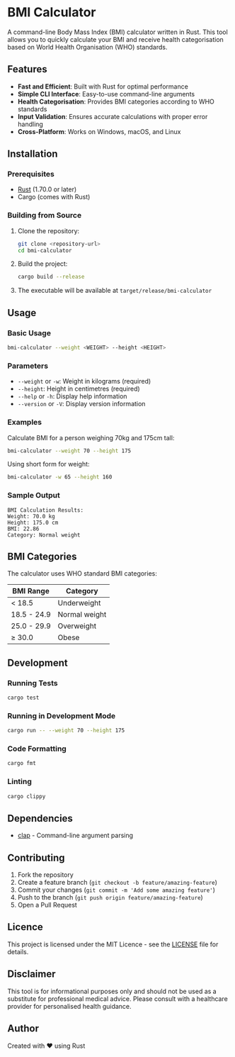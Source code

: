 # BMI Calculator

A command-line Body Mass Index (BMI) calculator written in Rust. This tool allows you to quickly calculate your BMI and receive health categorisation based on World Health Organisation (WHO) standards.

## Features

- **Fast and Efficient**: Built with Rust for optimal performance
- **Simple CLI Interface**: Easy-to-use command-line arguments
- **Health Categorisation**: Provides BMI categories according to WHO standards
- **Input Validation**: Ensures accurate calculations with proper error handling
- **Cross-Platform**: Works on Windows, macOS, and Linux

## Installation

### Prerequisites

- [Rust](https://rustup.rs/) (1.70.0 or later)
- Cargo (comes with Rust)

### Building from Source

1. Clone the repository:
   ```bash
   git clone <repository-url>
   cd bmi-calculator
   ```

2. Build the project:
   ```bash
   cargo build --release
   ```

3. The executable will be available at `target/release/bmi-calculator`

## Usage

### Basic Usage

```bash
bmi-calculator --weight <WEIGHT> --height <HEIGHT>
```

### Parameters

- `--weight` or `-w`: Weight in kilograms (required)
- `--height`: Height in centimetres (required)
- `--help` or `-h`: Display help information
- `--version` or `-V`: Display version information

### Examples

Calculate BMI for a person weighing 70kg and 175cm tall:
```bash
bmi-calculator --weight 70 --height 175
```

Using short form for weight:
```bash
bmi-calculator -w 65 --height 160
```

### Sample Output

```
BMI Calculation Results:
Weight: 70.0 kg
Height: 175.0 cm
BMI: 22.86
Category: Normal weight
```

## BMI Categories

The calculator uses WHO standard BMI categories:

| BMI Range | Category |
|-----------|----------|
| < 18.5 | Underweight |
| 18.5 - 24.9 | Normal weight |
| 25.0 - 29.9 | Overweight |
| ≥ 30.0 | Obese |

## Development

### Running Tests

```bash
cargo test
```

### Running in Development Mode

```bash
cargo run -- --weight 70 --height 175
```

### Code Formatting

```bash
cargo fmt
```

### Linting

```bash
cargo clippy
```

## Dependencies

- [clap](https://crates.io/crates/clap) - Command-line argument parsing

## Contributing

1. Fork the repository
2. Create a feature branch (`git checkout -b feature/amazing-feature`)
3. Commit your changes (`git commit -m 'Add some amazing feature'`)
4. Push to the branch (`git push origin feature/amazing-feature`)
5. Open a Pull Request

## Licence

This project is licensed under the MIT Licence - see the [LICENSE](LICENSE) file for details.

## Disclaimer

This tool is for informational purposes only and should not be used as a substitute for professional medical advice. Please consult with a healthcare provider for personalised health guidance.

## Author

Created with ❤️ using Rust
